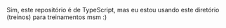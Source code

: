 Sim, este repositório é de TypeScript, mas eu estou usando este diretório (treinos) para treinamentos msm :)